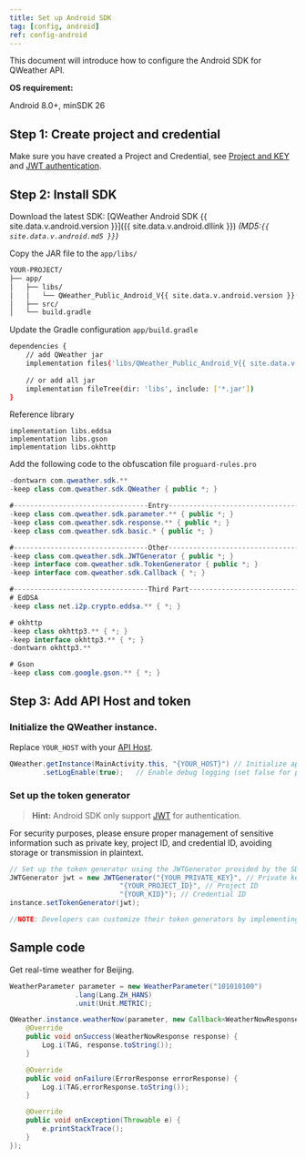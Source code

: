 ```yaml
---
title: Set up Android SDK
tag: [config, android]
ref: config-android
---
```


This document will introduce how to configure the Android SDK for QWeather API.

**OS requirement:**

Android 8.0+, minSDK 26

## Step 1: Create project and credential

Make sure you have created a Project and Credential, see [Project and KEY](/en/docs/configuration/project-and-key/) and [JWT authentication](/en/docs/configuration/authentication/#json-web-token).

## Step 2: Install SDK

Download the latest SDK: [QWeather Android SDK {{ site.data.v.android.version }}]({{ site.data.v.android.dllink }}) *(MD5:`{{ site.data.v.android.md5 }}`)*

Copy the JAR file to the `app/libs/`

```bash
YOUR-PROJECT/
├── app/
│   ├── libs/
│   │   └── QWeather_Public_Android_V{{ site.data.v.android.version }}.jar
│   ├── src/
│   └── build.gradle
```

Update the Gradle configuration `app/build.gradle`

```bash
dependencies {
    // add QWeather jar
    implementation files('libs/QWeather_Public_Android_V{{ site.data.v.android.version }}.jar')
    
    // or add all jar
    implementation fileTree(dir: 'libs', include: ['*.jar'])
}
```

Reference library

```
implementation libs.eddsa
implementation libs.gson
implementation libs.okhttp
```

Add the following code to the obfuscation file `proguard-rules.pro`

```java
-dontwarn com.qweather.sdk.**
-keep class com.qweather.sdk.QWeather { public *; }

#---------------------------------Entry--------------------------------
-keep class com.qweather.sdk.parameter.** { public *; }
-keep class com.qweather.sdk.response.** { public *; }
-keep class com.qweather.sdk.basic.* { public *; }

#---------------------------------Other--------------------------------
-keep class com.qweather.sdk.JWTGenerator { public *; }
-keep interface com.qweather.sdk.TokenGenerator { public *; }
-keep interface com.qweather.sdk.Callback { *; }

#---------------------------------Third Part-------------------------------
# EdDSA
-keep class net.i2p.crypto.eddsa.** { *; }

# okhttp
-keep class okhttp3.** { *; }
-keep interface okhttp3.** { *; }
-dontwarn okhttp3.**

# Gson
-keep class com.google.gson.** { *; }
```

## Step 3: Add API Host and token

### Initialize the QWeather instance.

Replace `YOUR_HOST` with your [API Host](/docs/configuration/api-config/#api-host).

```java
QWeather.getInstance(MainActivity.this, "{YOUR_HOST}") // Initialize api host
        .setLogEnable(true);   // Enable debug logging (set false for production environments)
```
 
### Set up the token generator

> **Hint:** Android SDK only support [JWT](/docs/configuration/authentication/#json-web-token) for authentication.

For security purposes, please ensure proper management of sensitive information such as private key, project ID, and credential ID, avoiding storage or transmission in plaintext.

```java
// Set up the token generator using the JWTGenerator provided by the SDK, which implements the TokenGenerator interface.
JWTGenerator jwt = new JWTGenerator("{YOUR_PRIVATE_KEY}", // Private key
                           "{YOUR_PROJECT_ID}", // Project ID
                           "{YOUR_KID}"); // Credential ID
instance.setTokenGenerator(jwt);

//NOTE: Developers can customize their token generators by implementing the TokenGenerator interface. 
```

## Sample code

Get real-time weather for Beijing.

```java
WeatherParameter parameter = new WeatherParameter("101010100")
                .lang(Lang.ZH_HANS)
                .unit(Unit.METRIC);

QWeather.instance.weatherNow(parameter, new Callback<WeatherNowResponse>() {
    @Override
    public void onSuccess(WeatherNowResponse response) {
        Log.i(TAG, response.toString());
    }

    @Override
    public void onFailure(ErrorResponse errorResponse) {
        Log.i(TAG,errorResponse.toString());
    }

    @Override
    public void onException(Throwable e) {
        e.printStackTrace();
    }
});
```
